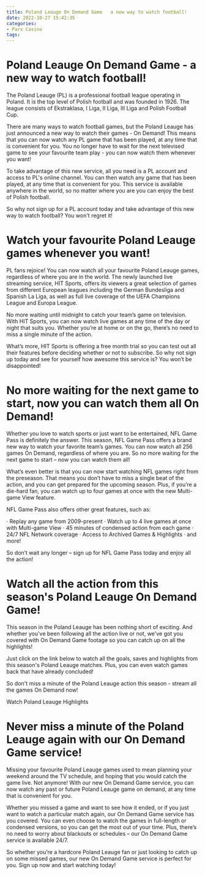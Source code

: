 ```yaml
---
title: Poland Leauge On Demand Game   a new way to watch football!
date: 2022-10-27 15:42:35
categories:
- Parx Casino
tags:
---
```



#  Poland Leauge On Demand Game - a new way to watch football!

The Poland Leauge (PL) is a professional football league operating in Poland. It is the top level of Polish football and was founded in 1926. The league consists of Ekstraklasa, I Liga, II Liga, III Liga and Polish Football Cup.

There are many ways to watch football games, but the Poland Leauge has just announced a new way to watch their games - On Demand! This means that you can now watch any PL game that has been played, at any time that is convenient for you. You no longer have to wait for the next televised game to see your favourite team play - you can now watch them whenever you want!

To take advantage of this new service, all you need is a PL account and access to PL's online channel. You can then watch any game that has been played, at any time that is convenient for you. This service is available anywhere in the world, so no matter where you are you can enjoy the best of Polish football.

So why not sign up for a PL account today and take advantage of this new way to watch football? You won't regret it!

#  Watch your favourite Poland Leauge games whenever you want!

PL fans rejoice! You can now watch all your favourite Poland Leauge games, regardless of where you are in the world. The newly launched live streaming service, HIT Sports, offers its viewers a great selection of games from different European leagues including the German Bundesliga and Spanish La Liga, as well as full live coverage of the UEFA Champions League and Europa League.

No more waiting until midnight to catch your team’s game on television. With HIT Sports, you can now watch live games at any time of the day or night that suits you. Whether you’re at home or on the go, there’s no need to miss a single minute of the action.

What’s more, HIT Sports is offering a free month trial so you can test out all their features before deciding whether or not to subscribe. So why not sign up today and see for yourself how awesome this service is? You won’t be disappointed!

#  No more waiting for the next game to start, now you can watch them all On Demand!

Whether you love to watch sports or just want to be entertained, NFL Game Pass is definitely the answer. This season, NFL Game Pass offers a brand new way to watch your favorite team’s games. You can now watch all 256 games On Demand, regardless of where you are. So no more waiting for the next game to start – now you can watch them all!

What’s even better is that you can now start watching NFL games right from the preseason. That means you don’t have to miss a single beat of the action, and you can get prepared for the upcoming season. Plus, if you’re a die-hard fan, you can watch up to four games at once with the new Multi-game View feature.

NFL Game Pass also offers other great features, such as:

· Replay any game from 2009-present
 · Watch up to 4 live games at once with Multi-game View · 45 minutes of condensed action from each game · 24/7 NFL Network coverage · Access to Archived Games & Highlights · and more!

So don’t wait any longer – sign up for NFL Game Pass today and enjoy all the action!

#  Watch all the action from this season's Poland Leauge On Demand Game!

This season in the Poland Leauge has been nothing short of exciting. And whether you've been following all the action live or not, we've got you covered with On Demand Game footage so you can catch up on all the highlights!

Just click on the link below to watch all the goals, saves and highlights from this season's Poland Leauge matches. Plus, you can even watch games back that have already concluded!

So don't miss a minute of the Poland Leauge action this season - stream all the games On Demand now!

Watch Poland Leauge Highlights

#  Never miss a minute of the Poland Leauge again with our On Demand Game service!

Missing your favourite Poland Leauge games used to mean planning your weekend around the TV schedule, and hoping that you would catch the game live. Not anymore! With our new On Demand Game service, you can now watch any past or future Poland Leauge game on demand, at any time that is convenient for you.

Whether you missed a game and want to see how it ended, or if you just want to watch a particular match again, our On Demand Game service has you covered. You can even choose to watch the games in full-length or condensed versions, so you can get the most out of your time. Plus, there’s no need to worry about blackouts or schedules – our On Demand Game service is available 24/7.

So whether you’re a hardcore Poland Leauge fan or just looking to catch up on some missed games, our new On Demand Game service is perfect for you. Sign up now and start watching today!